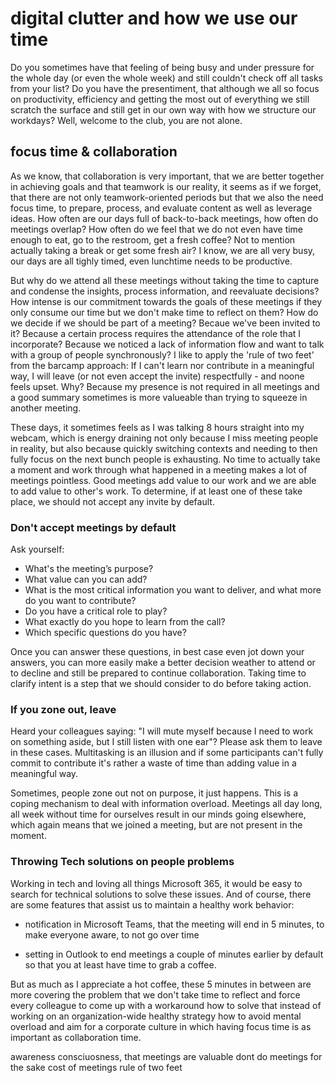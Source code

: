 # digital clutter and how we use our time

Do you sometimes have that feeling of being busy and under pressure for the whole day (or even the whole week) and still couldn't check off all tasks from your list? Do you have the presentiment, that although we all so focus on productivity, efficiency and getting the most out of everything we still scratch the surface and still get in our own way with how we structure our workdays? Well, welcome to the club, you are not alone.

## focus time & collaboration

As we know, that collaboration is very important, that we are better together in achieving goals and that teamwork is our reality, it seems as if we forget, that there are not only teamwork-oriented periods but that we also the need focus time, to prepare, process, and evaluate content as well as leverage ideas. How often are our days full of back-to-back meetings, how often do meetings overlap? How often do we feel that we do not even have time enough to eat, go to the restroom, get a fresh coffee? Not to mention actually taking a break or get some fresh air? I know, we are all very busy, our days are all tighly timed, even lunchtime needs to be productive.

But why do we attend all these meetings without taking the time to capture and condense the insights, process information, and reevaluate decisions? How intense is our commitment towards the goals of these meetings if they only consume our time but we don't make time to reflect on them? How do we decide if we should be part of a meeting? Becaue we've been invited to it? Because a certain process requires the attendance of the role that I incorporate? Because we noticed  a lack of information flow and want to talk with a group of people synchronously? I like to apply the 'rule of two feet' from the barcamp approach: If I can't learn nor contribute in a meaningful way, I will leave (or not even accept the invite) respectfully - and noone feels upset. Why? Because my presence is not required in all meetings and a good summary sometimes is more valueable than trying to squeeze in another meeting. 

These days, it sometimes feels as I was talking 8 hours straight into my webcam, which is energy draining not only because I miss meeting people in reality, but also because quickly switching contexts and needing to then fully focus on the next bunch people is exhausting. No time to actually take a moment and work through what happened in a meeting makes a lot of meetings pointless. Good meetings add value to our work and we are able to add value to other's work. To determine, if at least one of these take place, we should not accept any invite by default. 

### Don't accept meetings by default

Ask yourself: 

* What's the meeting’s purpose?
* What value can you can add?
* What is the most critical information you want to deliver, and what more do you want to contribute?
* Do you have a critical role to play? 
* What exactly do you hope to learn from the call?
* Which specific questions do you have? 

Once you can answer these questions, in best case even jot down your answers, you can more easily make a better decision weather to attend or to decline and still be prepared to continue collaboration. Taking time to clarify intent is a step that we should consider to do before taking action. 

### If you zone out, leave

Heard your colleagues saying: "I will mute myself because I need to work on something aside, but I still listen with one ear"? Please ask them to leave in these cases. Multitasking is an illusion and if some participants can't fully commit to contribute it's rather a waste of time than adding value in a meaningful way. 

Sometimes, people zone out not on purpose, it just happens. This is a coping mechanism to deal with information overload. Meetings all day long, all week without time for ourselves result in our minds going elsewhere, which again means that we joined a meeting, but are not present in the moment. 

### Throwing Tech solutions on people problems

Working in tech and loving all things Microsoft 365, it would be easy to search for technical solutions to solve these issues. And of course, there are some features that assist us to maintain a healthy work behavior: 

* notification in Microsoft Teams, that the meeting will end in 5 minutes, to make everyone aware, to not go over time

* setting in Outlook to end meetings a couple of minutes earlier by default so that you at least have time to grab a coffee. 

But as much as I appreciate a hot coffee, these 5 minutes in between are more covering the problem that we don't take time to reflect and force every colleague to come up with a workaround how to solve that instead of working on an organization-wide healthy strategy how to avoid mental overload and aim for a corporate culture in which having focus time is as important as collaboration time. 






awareness consciuosness, that meetings are valuable
dont do meetings for the sake
cost of meetings
rule of two feet
